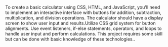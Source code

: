 To create a basic calculator using CSS, HTML, and JavaScript, you'll need to implement an
interactive interface with buttons for addition, subtraction, multiplication, and division
operations. The calculator should have a display screen to show user input and results.Utilize CSS grid system for button alignments. Use event listeners, if-else statements, operators, and
loops to handle user input and perform calculations. This project requires some skill but can be done with basic knowledge of these technologies..
